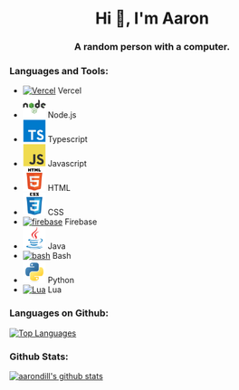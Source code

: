 <h1 align="center">Hi 👋, I'm Aaron</h1>
<h3 align="center">A random person with a computer.</h3>


### Languages and Tools:

- <a href="https://vercel.com/" ><img src="https://res.cloudinary.com/crunchbase-production/image/upload/dtokjerhk1dxyludtlwc" alt="Vercel" width="40" height="40" /></a> Vercel
- <a href="https://nodejs.org" target="_blank"> <img src="https://raw.githubusercontent.com/devicons/devicon/master/icons/nodejs/nodejs-original-wordmark.svg" alt="nodejs" width="40" height="40"/></a> Node.js
- <a href="https://www.typescriptlang.org/" target="_blank"> <img src="https://raw.githubusercontent.com/devicons/devicon/master/icons/typescript/typescript-original.svg" alt="typescript" width="40" height="40"/></a> Typescript
- <a href="https://developer.mozilla.org/en-US/docs/Web/JavaScript" target="_blank"> <img src="https://raw.githubusercontent.com/devicons/devicon/master/icons/javascript/javascript-original.svg" alt="javascript" width="40" height="40"/></a> Javascript
- <a href="https://www.w3.org/html/" target="_blank"> <img src="https://raw.githubusercontent.com/devicons/devicon/master/icons/html5/html5-original-wordmark.svg" alt="html5" width="40" height="40"/></a> HTML
- <a href="https://www.w3schools.com/css/" target="_blank"><img src="https://raw.githubusercontent.com/devicons/devicon/master/icons/css3/css3-original-wordmark.svg" alt="css3" width="40" height="40"/></a> CSS 
- <a href="https://firebase.google.com/" target="_blank"> <img src="https://www.vectorlogo.zone/logos/firebase/firebase-icon.svg" alt="firebase" width="40" height="40"/></a> Firebase
- <a href="https://www.java.com" target="_blank"> <img src="https://raw.githubusercontent.com/devicons/devicon/master/icons/java/java-original.svg" alt="java" width="40" height="40"/></a> Java
- <a href="https://www.gnu.org/software/bash/" target="_blank"> <img src="https://www.vectorlogo.zone/logos/gnu_bash/gnu_bash-icon.svg" alt="bash" width="40" height="40"/></a> Bash
- <a href="https://www.python.org" target="_blank"> <img src="https://raw.githubusercontent.com/devicons/devicon/master/icons/python/python-original.svg" alt="python" width="40" height="40"/></a> Python
- <a href="https://www.lua.org" ><img src="https://www.lua.org/images/logo.gif" alt="Lua" width="40" height="40" /></a> Lua

### Languages on Github:
[![Top Languages](https://github-readme-stats.vercel.app/api/top-langs/?username=aarondill&layout=compact&theme=transparent)](https://github.com/anuraghazra/github-readme-stats)

### Github Stats:
[![aarondill's github stats](https://github-readme-stats.vercel.app/api?username=aarondill&count_private=true&show_icons=true&theme=transparent&size_weight=0.5&count_weight=0.5)](https://github.com/aarondill)
